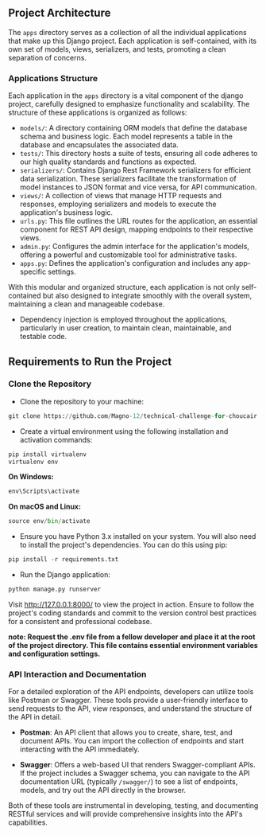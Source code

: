 ## Project Architecture

The `apps` directory serves as a collection of all the individual applications that make up this Django project. Each application is self-contained, with its own set of models, views, serializers, and tests, promoting a clean separation of concerns.

### Applications Structure

Each application in the `apps` directory is a vital component of the django project, carefully designed to emphasize functionality and scalability. The structure of these applications is organized as follows:

- `models/`: A directory containing ORM models that define the database schema and business logic. Each model represents a table in the database and encapsulates the associated data.
- `tests/`: This directory hosts a suite of tests, ensuring all code adheres to our high quality standards and functions as expected.
- `serializers/`: Contains Django Rest Framework serializers for efficient data serialization. These serializers facilitate the transformation of model instances to JSON format and vice versa, for API communication.
- `views/`: A collection of views that manage HTTP requests and responses, employing serializers and models to execute the application's business logic.
- `urls.py`: This file outlines the URL routes for the application, an essential component for REST API design, mapping endpoints to their respective views.
- `admin.py`: Configures the admin interface for the application's models, offering a powerful and customizable tool for administrative tasks.
- `apps.py`: Defines the application's configuration and includes any app-specific settings.

With this modular and organized structure, each application is not only self-contained but also designed to integrate smoothly with the overall system, maintaining a clean and manageable codebase.


- Dependency injection is employed throughout the applications, particularly in user creation, to maintain clean, maintainable, and testable code.

## Requirements to Run the Project

### Clone the Repository

- Clone the repository to your machine:

```python
git clone https://github.com/Magno-12/technical-challenge-for-choucair
```

- Create a virtual environment using the following installation and activation commands:

```python
pip install virtualenv
virtualenv env
```

**On Windows:**
```python
env\Scripts\activate
```

**On macOS and Linux:**
```python
source env/bin/activate
```

- Ensure you have Python 3.x installed on your system. You will also need to install the project's dependencies. You can do this using pip:

```python
pip install -r requirements.txt
```

- Run the Django application:

```python
python manage.py runserver
```
Visit http://127.0.0.1:8000/ to view the project in action. Ensure to follow the project's coding standards and commit to the version control best practices for a consistent and professional codebase.

**note: Request the .env file from a fellow developer and place it at the root of the project directory. This file contains essential environment variables and configuration settings.**

### API Interaction and Documentation

For a detailed exploration of the API endpoints, developers can utilize tools like Postman or Swagger. These tools provide a user-friendly interface to send requests to the API, view responses, and understand the structure of the API in detail.

- **Postman**: An API client that allows you to create, share, test, and document APIs. You can import the collection of endpoints and start interacting with the API immediately.

- **Swagger**: Offers a web-based UI that renders Swagger-compliant APIs. If the project includes a Swagger schema, you can navigate to the API documentation URL (typically `/swagger/`) to see a list of endpoints, models, and try out the API directly in the browser.

Both of these tools are instrumental in developing, testing, and documenting RESTful services and will provide comprehensive insights into the API's capabilities.

